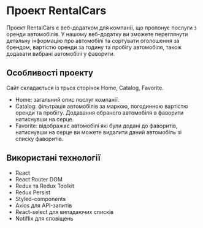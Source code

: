 # Проект RentalCars

Проект RentalCars є веб-додатком для компанії, що пропонує послуги з оренди автомобілів. У нашому веб-додатку ви зможете переглянути детальну інформацію про автомобілі та сортувати оголошення за брендом, вартістю оренди за годину та пробігу автомобіля, також додавати вибрані автомобілі у фаворити.

## Особливості проекту

Сайт складається із трьох сторінок Home, Catalog, Favorite.

- Home: загальний опис послуг компанії.
- Catalog: фільтрація автомобілів за маркою, погодинною вартістю оренди та пробігу. Додавання обраного автомобіля в фаворити натиснувши на серце.
- Favorite: відображає автомобілі які були додані до фаворитів, натиснувши на серце ви можете видалити даний автомобіль зі списку фаворитів.

## Використані технології

- React
- React Router DOM
- Redux та Redux Toolkit
- Redux Persist
- Styled-components
- Axios для API-запитів
- React-select для випадаючих списків
- Notiflix для сповіщень
